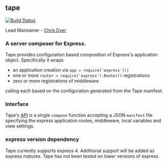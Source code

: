 ## tape

[![Build Status](https://travis-ci.org/ChrisTheShark/tape.svg?branch=master)](https://travis-ci.org/ChrisTheShark/tape)

Lead Maintainer - [Chris Dyer](https://github.com/ChrisTheShark)

### A server composer for Express.

Tape provides configuration based composition of Express's application object. Specifically it wraps

 * an application creation via `app = require('express')()`
 * one or more `router = require('express').Router()` registrations
 * zero or more registrations of middleware

calling each based on the configuration generated from the Tape manifest.

### Interface

Tape's [API](API.md) is a single `compose` function accepting a JSON `manifest` file specifying the express application routes, middleware, local variables and view settings.

### express version dependency

Tape currently supports express 4. Additional support will be added as express matures. Tape has not been tested on lower versions of express.
